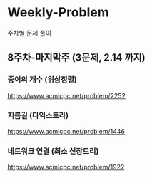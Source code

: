 # Weekly-Problem
주차별 문제 풀이

## 8주차-마지막주 (3문제, 2.14 까지)

### 종이의 개수 (위상정렬)
https://www.acmicpc.net/problem/2252

### 지름길 (다익스트라)
https://www.acmicpc.net/problem/1446

### 네트워크 연결 (최소 신장트리)
https://www.acmicpc.net/problem/1922

